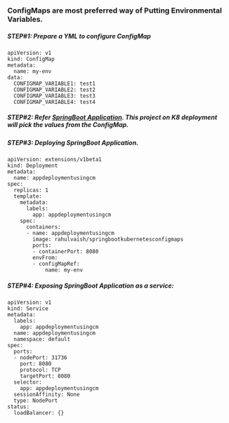 ### ConfigMaps are most preferred way of Putting Environmental Variables.

##### STEP#1: Prepare a YML to configure ConfigMap

    apiVersion: v1
    kind: ConfigMap
    metadata:
      name: my-env
    data:
      CONFIGMAP_VARIABLE1: test1
      CONFIGMAP_VARIABLE2: test2
      CONFIGMAP_VARIABLE3: test3
      CONFIGMAP_VARIABLE4: test4

##### STEP#2: Refer [SpringBoot Application](https://github.com/rahulvaish/Docker-Java/tree/SpringBootKubernetesConfigMaps). This project on K8 deployment will pick the values from the ConfigMap.

##### STEP#3: Deploying SpringBoot Application.

    apiVersion: extensions/v1beta1
    kind: Deployment
    metadata:
      name: appdeploymentusingcm
    spec:
      replicas: 1
      template:
        metadata:
          labels:
            app: appdeploymentusingcm
        spec:
          containers:
          - name: appdeploymentusingcm
            image: rahulvaish/springbootkubernetesconfigmaps
            ports:
            - containerPort: 8080
            envFrom:
            - configMapRef:
                name: my-env

##### STEP#4: Exposing SpringBoot Application as a service:


    apiVersion: v1
    kind: Service
    metadata:
      labels:
        app: appdeploymentusingcm
      name: appdeploymentusingcm
      namespace: default
    spec:
      ports:
      - nodePort: 31736
        port: 8080
        protocol: TCP
        targetPort: 8080
      selector:
        app: appdeploymentusingcm
      sessionAffinity: None
      type: NodePort
    status:
      loadBalancer: {}
  
  
  
  
